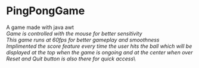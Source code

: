 # PingPongGame
A game made with java awt\
<i>Game is controlled with the mouse for better sensitivity</i>\
<i>This game runs at 60fps for better gameplay and smoothness</i>\
<i>Implimented the score feature every time the user hits the ball which will be displayed at the top when the game is ongoing and at the center when over</i>\
<i>Reset and Quit button is also there for quick access</i>\
